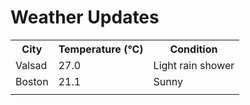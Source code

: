 # Weather Updates

<!-- WEATHER-UPDATE-START -->
<table><tr><th>City</th><th>Temperature (°C)</th><th>Condition</th></tr><tr><td>Valsad</td><td>27.0</td><td>Light rain shower</td></tr><tr><td>Boston</td><td>21.1</td><td>Sunny</td></tr><tr><td></td><td></td><td></td></tr></table>
<!-- WEATHER-UPDATE-END -->
